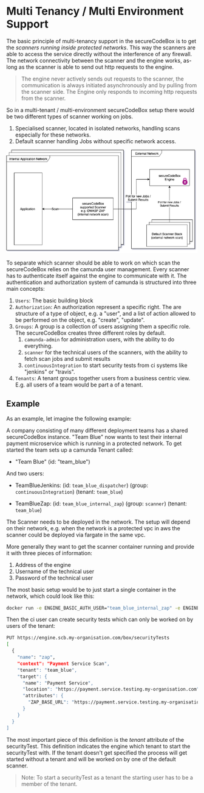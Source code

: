 # Multi Tenancy / Multi Environment Support

The basic principle of multi-tenancy support in the secureCodeBox is to get the _scanners running inside protected networks_.
This way the scanners are able to access the service directly without the interference of any firewall. The network connectivity between the scanner and the engine works, as-long as the scanner is able to send out http requests to the engine.

> The engine never actively sends out requests to the scanner, the communication is always initiated asynchronously and by pulling from the scanner side. The Engine only responds to incoming http requests from the scanner.

So in a multi-tenant / multi-environment secureCodeBox setup there would be two different types of scanner working on jobs.

1. Specialised scanner, located in isolated networks, handling scans especially for these networks.
2. Default scanner handling Jobs without specific network access.

![Diagram](scb_multi_tenancy.png)

To separate which scanner should be able to work on which scan the secureCodeBox relies on the camunda user management. Every scanner has to authenticate itself against the engine to communicate with it. The authentication and authorization system of camunda is structured into three main concepts:

1. `Users`: The basic building block
2. `Authorization`: An authorization represent a specific right. The are structure of a type of object, e.g. a "user", and a list of action allowed to be performed on the object, e.g. "create", "update".
3. `Groups`: A group is a collection of users assigning them a specific role. The secureCodeBox creates three different roles by default.
   1. `camunda-admin` for administration users, with the ability to do everything.
   2. `scanner` for the technical users of the scanners, with the ability to fetch scan jobs and submit results
   3. `continuousIntegration` to start security tests from ci systems like "jenkins" or "travis".
4. `Tenants`: A tenant groups together users from a business centric view. E.g. all users of a team would be part a of a tenant.

## Example

As an example, let imagine the following example:

A company consisting of many different deployment teams has a shared secureCodeBox instance. "Team Blue" now wants to test their internal payment microservice which is running in a protected network. To get started the team sets up a camunda Tenant called:

- "Team Blue" (id: "team_blue")

And two users:

- TeamBlueJenkins: (id: `team_blue_dispatcher`) (group: `continuousIntegration`) (tenant: `team_blue`)

- TeamBlueZap: (id: `team_blue_internal_zap`) (group: `scanner`) (tenant: `team_blue`)

The Scanner needs to be deployed in the network. The setup will depend on their network, e.g. when the network is a protected vpc in aws the scanner could be deployed via fargate in the same vpc.

More generally they want to get the scanner container running and provide it with three pieces of information:

1. Address of the engine
2. Username of the technical user
3. Password of the technical user

The most basic setup would be to just start a single container in the network, which could look like this:

```bash
docker run -e ENGINE_BASIC_AUTH_USER="team_blue_internal_zap" -e ENGINE_BASIC_AUTH_PASSWORD="password" -e ENGINE_ADDRESS="https://engine.scb.my-organisation.com" securecodebox/zap:latest
```

Then the ci user can create security tests which can only be worked on by users of the tenant:

```bash
PUT https://engine.scb.my-organisation.com/box/securityTests
[
  {
    "name": "zap",
    "context": "Payment Service Scan",
    "tenant": "team_blue",
    "target": {
      "name": "Payment Service",
      "location": "https://payment.service.testing.my-organisation.com",
      "attributes": {
        "ZAP_BASE_URL": "https://payment.service.testing.my-organisation.com"
      }
    }
  }
]
```

The most important piece of this definition is the _tenant_ attribute of the securityTest. This definition indicates the engine which tenant to start the securityTest with. If the tenant doesn't get specified the process will get started without a tenant and will be worked on by one of the default scanner.

> Note: To start a securityTest as a tenant the starting user has to be a member of the tenant.
